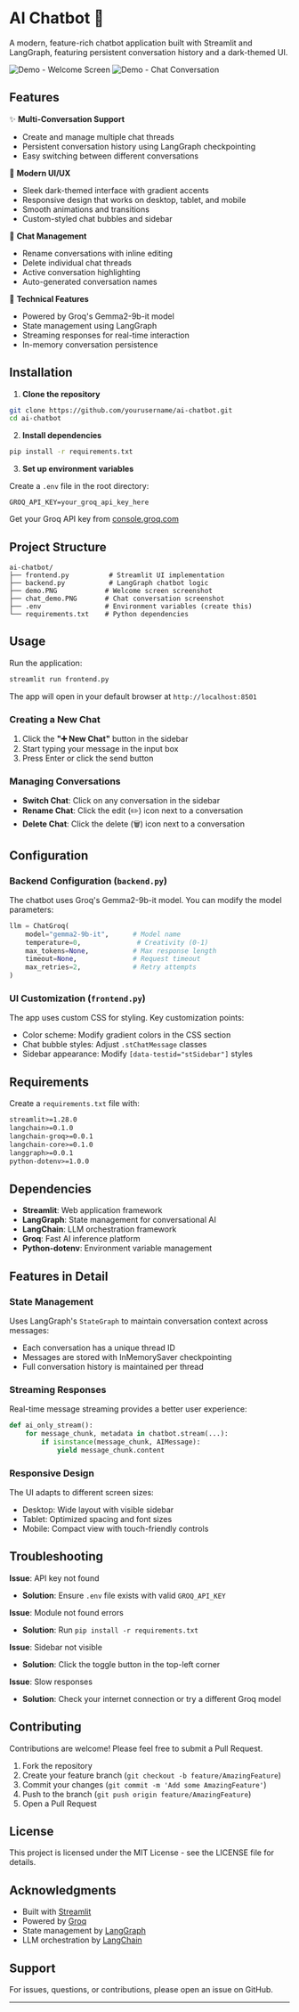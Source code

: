 # AI Chatbot 🤖

A modern, feature-rich chatbot application built with Streamlit and LangGraph, featuring persistent conversation history and a dark-themed UI.

![Demo - Welcome Screen](demo.PNG)
![Demo - Chat Conversation](chat_demo.PNG)

## Features

✨ **Multi-Conversation Support**
- Create and manage multiple chat threads
- Persistent conversation history using LangGraph checkpointing
- Easy switching between different conversations

🎨 **Modern UI/UX**
- Sleek dark-themed interface with gradient accents
- Responsive design that works on desktop, tablet, and mobile
- Smooth animations and transitions
- Custom-styled chat bubbles and sidebar

💬 **Chat Management**
- Rename conversations with inline editing
- Delete individual chat threads
- Active conversation highlighting
- Auto-generated conversation names

🔧 **Technical Features**
- Powered by Groq's Gemma2-9b-it model
- State management using LangGraph
- Streaming responses for real-time interaction
- In-memory conversation persistence

## Installation

1. **Clone the repository**
```bash
git clone https://github.com/yourusername/ai-chatbot.git
cd ai-chatbot
```

2. **Install dependencies**
```bash
pip install -r requirements.txt
```

3. **Set up environment variables**

Create a `.env` file in the root directory:
```env
GROQ_API_KEY=your_groq_api_key_here
```

Get your Groq API key from [console.groq.com](https://console.groq.com)

## Project Structure

```
ai-chatbot/
├── frontend.py          # Streamlit UI implementation
├── backend.py           # LangGraph chatbot logic
├── demo.PNG            # Welcome screen screenshot
├── chat_demo.PNG       # Chat conversation screenshot
├── .env                # Environment variables (create this)
└── requirements.txt    # Python dependencies
```

## Usage

Run the application:
```bash
streamlit run frontend.py
```

The app will open in your default browser at `http://localhost:8501`

### Creating a New Chat
1. Click the **"➕ New Chat"** button in the sidebar
2. Start typing your message in the input box
3. Press Enter or click the send button

### Managing Conversations
- **Switch Chat**: Click on any conversation in the sidebar
- **Rename Chat**: Click the edit (✏️) icon next to a conversation
- **Delete Chat**: Click the delete (🗑️) icon next to a conversation

## Configuration

### Backend Configuration (`backend.py`)

The chatbot uses Groq's Gemma2-9b-it model. You can modify the model parameters:

```python
llm = ChatGroq(
    model="gemma2-9b-it",      # Model name
    temperature=0,              # Creativity (0-1)
    max_tokens=None,           # Max response length
    timeout=None,              # Request timeout
    max_retries=2,             # Retry attempts
)
```

### UI Customization (`frontend.py`)

The app uses custom CSS for styling. Key customization points:
- Color scheme: Modify gradient colors in the CSS section
- Chat bubble styles: Adjust `.stChatMessage` classes
- Sidebar appearance: Modify `[data-testid="stSidebar"]` styles

## Requirements

Create a `requirements.txt` file with:

```txt
streamlit>=1.28.0
langchain>=0.1.0
langchain-groq>=0.0.1
langchain-core>=0.1.0
langgraph>=0.0.1
python-dotenv>=1.0.0
```

## Dependencies

- **Streamlit**: Web application framework
- **LangGraph**: State management for conversational AI
- **LangChain**: LLM orchestration framework
- **Groq**: Fast AI inference platform
- **Python-dotenv**: Environment variable management

## Features in Detail

### State Management
Uses LangGraph's `StateGraph` to maintain conversation context across messages:
- Each conversation has a unique thread ID
- Messages are stored with InMemorySaver checkpointing
- Full conversation history is maintained per thread

### Streaming Responses
Real-time message streaming provides a better user experience:
```python
def ai_only_stream():
    for message_chunk, metadata in chatbot.stream(...):
        if isinstance(message_chunk, AIMessage):
            yield message_chunk.content
```

### Responsive Design
The UI adapts to different screen sizes:
- Desktop: Wide layout with visible sidebar
- Tablet: Optimized spacing and font sizes
- Mobile: Compact view with touch-friendly controls

## Troubleshooting

**Issue**: API key not found
- **Solution**: Ensure `.env` file exists with valid `GROQ_API_KEY`

**Issue**: Module not found errors
- **Solution**: Run `pip install -r requirements.txt`

**Issue**: Sidebar not visible
- **Solution**: Click the toggle button in the top-left corner

**Issue**: Slow responses
- **Solution**: Check your internet connection or try a different Groq model

## Contributing

Contributions are welcome! Please feel free to submit a Pull Request.

1. Fork the repository
2. Create your feature branch (`git checkout -b feature/AmazingFeature`)
3. Commit your changes (`git commit -m 'Add some AmazingFeature'`)
4. Push to the branch (`git push origin feature/AmazingFeature`)
5. Open a Pull Request

## License

This project is licensed under the MIT License - see the LICENSE file for details.

## Acknowledgments

- Built with [Streamlit](https://streamlit.io/)
- Powered by [Groq](https://groq.com/)
- State management by [LangGraph](https://github.com/langchain-ai/langgraph)
- LLM orchestration by [LangChain](https://www.langchain.com/)

## Support

For issues, questions, or contributions, please open an issue on GitHub.

---
